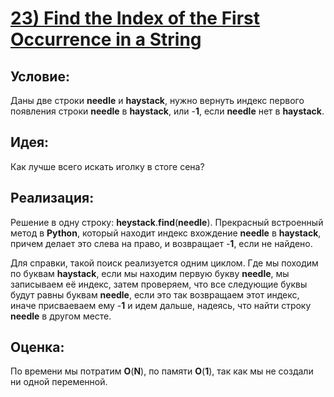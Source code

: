 # [**23) Find the Index of the First Occurrence in a String**](https://leetcode.com/problems/find-the-index-of-the-first-occurrence-in-a-string/description/)

## **Условие:**

Даны две строки **needle** и **haystack**, нужно вернуть индекс первого появления строки **needle** в **haystack**, или -**1**, если **needle** нет в **haystack**.

## **Идея:**

Как лучше всего искать иголку в стоге сена?

## **Реализация:**

Решение в одну строку: **heystack**.**find**(**needle**). Прекрасный встроенный метод в **Python**, который находит индекс вхождение **needle** в **haystack**, причем делает это слева на право, и возвращает -**1**, если не найдено.

Для справки, такой поиск реализуется одним циклом. Где мы походим по буквам **haystack**, если мы находим первую букву **needle**, мы записываем её индекс, затем проверяем, что все следующие буквы будут равны буквам **needle**, если это так возвращаем этот индекс, иначе присваеваем ему -**1** и идем дальше, надеясь, что найти строку **needle** в другом месте.

## **Оценка:**

По времени мы потратим **O**(**N**), по памяти **O**(**1**), так как мы не создали ни одной переменной.

